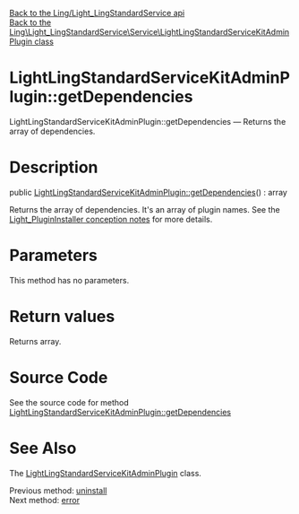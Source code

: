 [Back to the Ling/Light_LingStandardService api](https://github.com/lingtalfi/Light_LingStandardService/blob/master/doc/api/Ling/Light_LingStandardService.md)<br>
[Back to the Ling\Light_LingStandardService\Service\LightLingStandardServiceKitAdminPlugin class](https://github.com/lingtalfi/Light_LingStandardService/blob/master/doc/api/Ling/Light_LingStandardService/Service/LightLingStandardServiceKitAdminPlugin.md)


LightLingStandardServiceKitAdminPlugin::getDependencies
================



LightLingStandardServiceKitAdminPlugin::getDependencies — Returns the array of dependencies.




Description
================


public [LightLingStandardServiceKitAdminPlugin::getDependencies](https://github.com/lingtalfi/Light_LingStandardService/blob/master/doc/api/Ling/Light_LingStandardService/Service/LightLingStandardServiceKitAdminPlugin/getDependencies.md)() : array




Returns the array of dependencies.
It's an array of plugin names.
See the [Light_PluginInstaller conception notes](https://github.com/lingtalfi/Light_PluginInstaller/blob/master/doc/pages/conception-notes.md) for more details.




Parameters
================

This method has no parameters.


Return values
================

Returns array.








Source Code
===========
See the source code for method [LightLingStandardServiceKitAdminPlugin::getDependencies](https://github.com/lingtalfi/Light_LingStandardService/blob/master/Service/LightLingStandardServiceKitAdminPlugin.php#L196-L199)


See Also
================

The [LightLingStandardServiceKitAdminPlugin](https://github.com/lingtalfi/Light_LingStandardService/blob/master/doc/api/Ling/Light_LingStandardService/Service/LightLingStandardServiceKitAdminPlugin.md) class.

Previous method: [uninstall](https://github.com/lingtalfi/Light_LingStandardService/blob/master/doc/api/Ling/Light_LingStandardService/Service/LightLingStandardServiceKitAdminPlugin/uninstall.md)<br>Next method: [error](https://github.com/lingtalfi/Light_LingStandardService/blob/master/doc/api/Ling/Light_LingStandardService/Service/LightLingStandardServiceKitAdminPlugin/error.md)<br>

